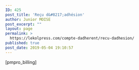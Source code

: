 ```yaml
---
ID: 425
post_title: 'Reçu d&#8217;adhésion'
author: Junior MOISE
post_excerpt: ""
layout: page
permalink: >
  https://lekolpress.com/compte-dadherent/recu-dadhesion/
published: true
post_date: 2019-05-04 19:10:57
---
```

[pmpro_billing]